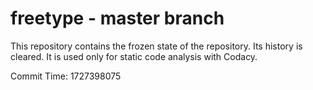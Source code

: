# freetype - master branch

This repository contains the frozen state of the repository.
Its history is cleared. It is used only for static code
analysis with Codacy.

Commit Time: 1727398075